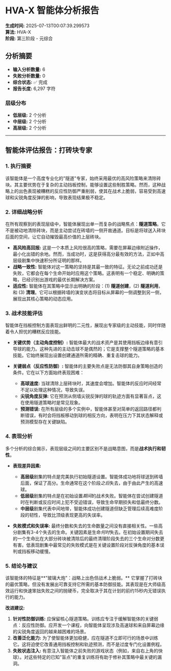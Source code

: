 # HVA-X 智能体分析报告

**生成时间:** 2025-07-13T00:07:39.299573  
**算法:** HVA-X  
**阶段:** 第三阶段 - 元综合  

## 分析摘要

- **输入分析数量:** 6
- **失败分析数量:** 0
- **综合状态:** ✅ 完成
- **报告长度:** 6,297 字符

### 层级分布
- **低层级:** 2 个分析
- **中层级:** 2 个分析
- **高层级:** 2 个分析

---

## 智能体评估报告：打砖块专家

### 1. 执行摘要

该智能体是一个高度专业化的"隧道"专家，始终采用最优的高风险策略来清除砖块。其主要优势在于复杂的主动挡板控制，能够设置这些制胜策略。然而，这种战略上的出色表现被糟糕的反应性防御严重削弱，使其在战术上脆弱，容易受到高速球和尖锐角度反弹的影响，导致表现结果极不稳定。

### 2. 详细战略分析

在所有观察到的表现层级中，智能体展现出单一而复杂的战略焦点：**隧道策略**。它不是被动地清除砖块，而是主动尝试在砖墙的一侧开凿通道。目标是将球送入砖块后面的空间，让它自动摧毁最高价值的上层砖块。

*   **高风险高回报:** 这是一个本质上风险很高的策略，需要在屏幕边缘附近操作，最小化出错的余地。然而，当成功时，这是获得高分最有效的方法，正如中高层级剧集中快速积分所证明的那样。
*   **战略一致性:** 智能体对这一策略的坚持是其最一致的特征。无论之前成功还是失败，它都会在每个生命开始时应用这个策略。这表明有一个稳定、明确的策略，已经识别出游戏的最优长期解决方案。
*   **适应性:** 智能体在其策略中显示出明确的阶段：(1) **隧道创建**，(2) **隧道利用**，和 (3) **清理**。它可以根据砖墙的演变状态将目标从屏幕的一侧调整到另一侧，展现出其核心策略的动态应用。

### 3. 战术技能评估

智能体在挡板控制方面表现出鲜明的二元性，展现出专家级的主动技能，同时伴随着令人担忧的糟糕反应技能。

*   **关键优势（主动角度控制）:** 智能体最大的战术资产是其使用挡板边缘有意引导球的能力。这种先进的主动击球不是偶然的；它是支撑整个隧道策略的基本技能。它始终展现出设置创建通道所需的精确、重复击球的能力。

*   **关键弱点（反应性防御）:** 智能体的主要失败点是无法防御其自身策略创造的条件。它在以下方面始终表现困难：
    *   **高球速度:** 当球清除上层砖块时，其速度会增加。智能体的反应时间经常不足以处理这种情况，导致失误。
    *   **尖锐角度反弹:** 它在预测从侧墙尖锐反弹的球的轨迹方面有显著盲点，这在使用隧道策略时是常见现象。
    *   **预测错误:** 在所有层级的多个实例中，智能体甚至对简单的返回路径都判断错误，有时会将挡板移动到球的相反方向，表明在压力下其状态解释或预测模型存在关键缺陷。

### 4. 表现分析

多个分析的综合揭示，表现层级之间的主要区别不是战略意图，而是**战术执行和韧性**。

*   **表现差异因素:**
    *   **高层级**剧集的特点是完美执行初始隧道设置。智能体成功地将球送到砖墙后面，保证了高分。生命通常在这个阶段*之后*失去，由于由此产生的高速球。
    *   **低层级**剧集的特点是在初始设置*期间*的战术失败。智能体在尝试创建隧道时在判断或反应时间上犯不受迫错误，导致生命早期损失和低最终分数。
    *   **中层级**剧集代表中间地带，智能体成功创建隧道但缺乏管理后续高难度阶段的韧性，导致比顶级表现更高的失误率。

*   **失败模式和失误率:** 最终分数和失去的生命数量之间没有直接相关性。一些高分剧集有3-4个失去的生命。关键因素是生命*何时*失去。在初始设置期间失去的一个生命比在大部分砖块被清除后的最终清理阶段失去的三个生命对分数更有害。低表现剧集中最常见的失败模式是在关键设置阶段对反弹角度的基本误判或挡板移动缓慢。

### 5. 结论与建议

该智能体的特征是**"玻璃大炮"：战略上出色但战术上脆弱。** 它掌握了打砖块的最优策略，但没有发展出可靠支持它所需的基本防御技能。其表现是在大师级高效运行和快速笨拙失败之间的抛硬币，完全取决于其在计划的前约15秒内无错误执行的能力。

**改进建议:**

1.  **针对性防御训练:** 应保留核心隧道策略。训练应专注于缓解智能体的关键弱点：反应性防御。应开发一个课程，向智能体呈现涉及高速球和来自屏幕边缘的尖锐角度返回的越来越困难的场景。
2.  **改善泛化能力:** 为了使智能体更加稳健，应在隧道不立即可行的场景中训练它。这将迫使它改善通用挡板控制和轨迹预测，而不是过度专门化设置例程。
3.  **失败状态注入:** 有意注入智能体之前失败的游戏状态（例如，来自右上角的快球）。对这些特定的已知"盲点"的重复训练将有助于修补其策略中最关键的漏洞。 